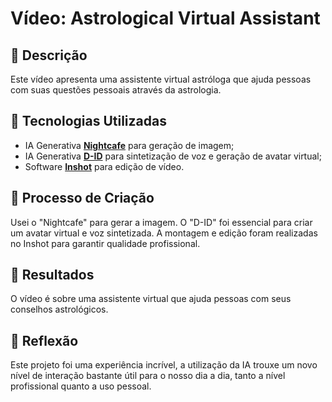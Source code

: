 # Vídeo: Astrological Virtual Assistant 

## 📒 Descrição
Este vídeo apresenta uma assistente virtual astróloga que ajuda pessoas com suas questões pessoais através da astrologia.

## 🤖 Tecnologias Utilizadas
- IA Generativa **[Nightcafe](https://creator.nightcafe.studio/)** para geração de imagem;
- IA Generativa **[D-ID](https://www.d-id.com)** para sintetização de voz e geração de avatar virtual;
- Software **[Inshot](https://inshot.com/)** para edição de vídeo.

## 🧐 Processo de Criação
Usei o "Nightcafe" para gerar a imagem. O "D-ID" foi essencial para criar um avatar virtual e voz sintetizada. A montagem e edição foram realizadas no Inshot para garantir qualidade profissional.

## 🚀 Resultados
O vídeo é sobre uma assistente virtual que ajuda pessoas com seus conselhos astrológicos.



## 💭 Reflexão
Este projeto foi uma experiência incrível, a utilização da IA trouxe um novo nível de interação bastante útil para o nosso dia a dia, tanto a nível profissional quanto a uso pessoal.
<!---
brunaseifer/brunaseifer is a ✨ special ✨ repository because its `README.md` (this file) appears on your GitHub profile.
You can click the Preview link to take a look at your changes.
--->
